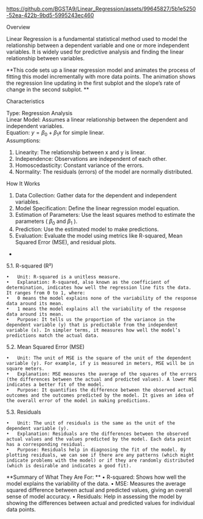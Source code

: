 https://github.com/BGSTA9/Linear_Regression/assets/99645827/5b1e5250-52ea-422b-9bd5-5995243ec460

Overview

Linear Regression is a fundamental statistical method used to model the relationship between a dependent variable and one or more independent variables. It is widely used for predictive analysis and finding the linear relationship between variables.

**This code sets up a linear regression model and animates the process of fitting this model incrementally with more data points. The animation shows the regression line updating in the first subplot and the slope’s rate of change in the second subplot.
**

Characteristics

Type: Regression Analysis\
Linear Model: Assumes a linear relationship between the dependent and independent variables.\
Equation: $y = \beta_0 + \beta_1x$  for simple linear.\
Assumptions:
1.	Linearity: The relationship between  x  and  y  is linear.
2.	Independence: Observations are independent of each other.
3.	Homoscedasticity: Constant variance of the errors.
4.	Normality: The residuals (errors) of the model are normally distributed.

How It Works

1.	Data Collection: Gather data for the dependent and independent variables.
2.	Model Specification: Define the linear regression model equation.
3.	Estimation of Parameters: Use the least squares method to estimate the parameters ( $\beta_0$  and  $\beta_1$ ).
4.	Prediction: Use the estimated model to make predictions.
5.	Evaluation: Evaluate the model using metrics like R-squared, Mean Squared Error (MSE), and residual plots.

-

5.1.	R-squared (R²)

	•	Unit: R-squared is a unitless measure.
	•	Explanation: R-squared, also known as the coefficient of determination, indicates how well the regression line fits the data. It ranges from 0 to 1, where:
	•	0 means the model explains none of the variability of the response data around its mean.
	•	1 means the model explains all the variability of the response data around its mean.
	•	Purpose: It tells us the proportion of the variance in the dependent variable (y) that is predictable from the independent variable (x). In simpler terms, it measures how well the model’s predictions match the actual data.

5.2.	Mean Squared Error (MSE)

	•	Unit: The unit of MSE is the square of the unit of the dependent variable (y). For example, if y is measured in meters, MSE will be in square meters.
	•	Explanation: MSE measures the average of the squares of the errors (the differences between the actual and predicted values). A lower MSE indicates a better fit of the model.
	•	Purpose: It quantifies the difference between the observed actual outcomes and the outcomes predicted by the model. It gives an idea of the overall error of the model in making predictions.
 
5.3.	Residuals

	•	Unit: The unit of residuals is the same as the unit of the dependent variable (y).
	•	Explanation: Residuals are the differences between the observed actual values and the values predicted by the model. Each data point has a corresponding residual.
	•	Purpose: Residuals help in diagnosing the fit of the model. By plotting residuals, we can see if there are any patterns (which might indicate problems with the model) or if they are randomly distributed (which is desirable and indicates a good fit).
**Summary of What They Are For:
**
	•	R-squared: Shows how well the model explains the variability of the data.
	•	MSE: Measures the average squared difference between actual and predicted values, giving an overall sense of model accuracy.
	•	Residuals: Help in assessing the model by showing the differences between actual and predicted values for individual data points.

